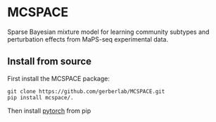 # MCSPACE
Sparse Bayesian mixture model for learning community subtypes and perturbation effects from MaPS-seq experimental data.

## Install from source
First install the MCSPACE package:
```
git clone https://github.com/gerberlab/MCSPACE.git
pip install mcspace/.
```

Then install [pytorch](https://pytorch.org/) from pip

